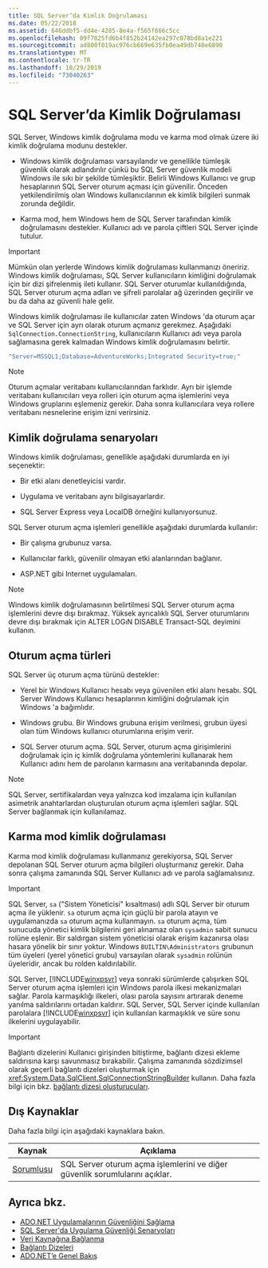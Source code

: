 ```yaml
---
title: SQL Server’da Kimlik Doğrulaması
ms.date: 05/22/2018
ms.assetid: 646ddbf5-dd4e-4285-8e4a-f565f666c5cc
ms.openlocfilehash: 09f7825fd6b4f852b24142ea297c078bd8a1e221
ms.sourcegitcommit: ad800f019ac976cb669e635fb0ea49db740e6890
ms.translationtype: MT
ms.contentlocale: tr-TR
ms.lasthandoff: 10/29/2019
ms.locfileid: "73040263"
---
```

# <a name="authentication-in-sql-server"></a>SQL Server’da Kimlik Doğrulaması
SQL Server, Windows kimlik doğrulama modu ve karma mod olmak üzere iki kimlik doğrulama modunu destekler.  
  
- Windows kimlik doğrulaması varsayılandır ve genellikle tümleşik güvenlik olarak adlandırılır çünkü bu SQL Server güvenlik modeli Windows ile sıkı bir şekilde tümleşiktir. Belirli Windows Kullanıcı ve grup hesaplarının SQL Server oturum açması için güvenilir. Önceden yetkilendirilmiş olan Windows kullanıcılarının ek kimlik bilgileri sunmak zorunda değildir.  
  
- Karma mod, hem Windows hem de SQL Server tarafından kimlik doğrulamasını destekler. Kullanıcı adı ve parola çiftleri SQL Server içinde tutulur.  
  
> [!IMPORTANT]
> Mümkün olan yerlerde Windows kimlik doğrulaması kullanmanızı öneririz. Windows kimlik doğrulaması, SQL Server kullanıcıların kimliğini doğrulamak için bir dizi şifrelenmiş ileti kullanır. SQL Server oturumlar kullanıldığında, SQL Server oturum açma adları ve şifreli parolalar ağ üzerinden geçirilir ve bu da daha az güvenli hale gelir.  
  
 Windows kimlik doğrulaması ile kullanıcılar zaten Windows 'da oturum açar ve SQL Server için ayrı olarak oturum açmanız gerekmez. Aşağıdaki `SqlConnection.ConnectionString`, kullanıcıların Kullanıcı adı veya parola sağlamasına gerek kalmadan Windows kimlik doğrulamasını belirtir.  
  
```csharp  
"Server=MSSQL1;Database=AdventureWorks;Integrated Security=true;"
```  
  
> [!NOTE]
> Oturum açmalar veritabanı kullanıcılarından farklıdır. Ayrı bir işlemde veritabanı kullanıcıları veya rolleri için oturum açma işlemlerini veya Windows gruplarını eşlemeniz gerekir. Daha sonra kullanıcılara veya rollere veritabanı nesnelerine erişim izni verirsiniz.  
  
## <a name="authentication-scenarios"></a>Kimlik doğrulama senaryoları  
 Windows kimlik doğrulaması, genellikle aşağıdaki durumlarda en iyi seçenektir:  
  
- Bir etki alanı denetleyicisi vardır.  
  
- Uygulama ve veritabanı aynı bilgisayarlardır.  
  
- SQL Server Express veya LocalDB örneğini kullanıyorsunuz.  
  
 SQL Server oturum açma işlemleri genellikle aşağıdaki durumlarda kullanılır:  
  
- Bir çalışma grubunuz varsa.  
  
- Kullanıcılar farklı, güvenilir olmayan etki alanlarından bağlanır.  
  
- ASP.NET gibi Internet uygulamaları.  
  
> [!NOTE]
> Windows kimlik doğrulamasının belirtilmesi SQL Server oturum açma işlemlerini devre dışı bırakmaz. Yüksek ayrıcalıklı SQL Server oturumlarını devre dışı bırakmak için ALTER LOGıN DISABLE Transact-SQL deyimini kullanın.  
  
## <a name="login-types"></a>Oturum açma türleri  
 SQL Server üç oturum açma türünü destekler:  
  
- Yerel bir Windows Kullanıcı hesabı veya güvenilen etki alanı hesabı. SQL Server Windows Kullanıcı hesaplarının kimliğini doğrulamak için Windows 'a bağımlıdır.  
  
- Windows grubu. Bir Windows grubuna erişim verilmesi, grubun üyesi olan tüm Windows kullanıcı oturumlarına erişim verir.  
  
- SQL Server oturum açma. SQL Server, oturum açma girişimlerini doğrulamak için iç kimlik doğrulama yöntemlerini kullanarak hem Kullanıcı adını hem de parolanın karmasını ana veritabanında depolar.  
  
> [!NOTE]
> SQL Server, sertifikalardan veya yalnızca kod imzalama için kullanılan asimetrik anahtarlardan oluşturulan oturum açma işlemleri sağlar. SQL Server bağlanmak için kullanılamaz.  
  
## <a name="mixed-mode-authentication"></a>Karma mod kimlik doğrulaması  
 Karma mod kimlik doğrulaması kullanmanız gerekiyorsa, SQL Server depolanan SQL Server oturum açma bilgileri oluşturmanız gerekir. Daha sonra çalışma zamanında SQL Server Kullanıcı adı ve parola sağlamalısınız.  
  
> [!IMPORTANT]
> SQL Server, `sa` ("Sistem Yöneticisi" kısaltması) adlı SQL Server bir oturum açma ile yüklenir. `sa` oturum açma için güçlü bir parola atayın ve uygulamanızda `sa` oturum açma kullanmayın. `sa` oturum açma, tüm sunucuda yönetici kimlik bilgilerini geri alınamaz olan `sysadmin` sabit sunucu rolüne eşlenir. Bir saldırgan sistem yöneticisi olarak erişim kazanırsa olası hasara yönelik bir sınır yoktur. Windows `BUILTIN\Administrators` grubunun tüm üyeleri (yerel yönetici grubu) varsayılan olarak `sysadmin` rolünün üyeleridir, ancak bu rolden kaldırılabilir.  
  
 SQL Server, [!INCLUDE[winxpsvr](../../../../../includes/winxpsvr-md.md)] veya sonraki sürümlerde çalışırken SQL Server oturum açma işlemleri için Windows parola ilkesi mekanizmaları sağlar. Parola karmaşıklığı ilkeleri, olası parola sayısını artırarak deneme yanılma saldırılarını ortadan kaldırır. SQL Server, SQL Server içinde kullanılan parolalara [!INCLUDE[winxpsvr](../../../../../includes/winxpsvr-md.md)] için kullanılan karmaşıklık ve süre sonu ilkelerini uygulayabilir.  
  
> [!IMPORTANT]
> Bağlantı dizelerini Kullanıcı girişinden bitiştirme, bağlantı dizesi ekleme saldırısına karşı savunmasız bırakabilir. Çalışma zamanında sözdizimsel olarak geçerli bağlantı dizeleri oluşturmak için <xref:System.Data.SqlClient.SqlConnectionStringBuilder> kullanın. Daha fazla bilgi için bkz. [bağlantı dizesi oluşturucuları](../connection-string-builders.md).  
  
## <a name="external-resources"></a>Dış Kaynaklar  
 Daha fazla bilgi için aşağıdaki kaynaklara bakın.  
  
|Kaynak|Açıklama|  
|--------------|-----------------|  
|[Sorumlusu](/sql/relational-databases/security/authentication-access/principals-database-engine)|SQL Server oturum açma işlemlerini ve diğer güvenlik sorumlularını açıklar.|  
  
## <a name="see-also"></a>Ayrıca bkz.

- [ADO.NET Uygulamalarının Güvenliğini Sağlama](../securing-ado-net-applications.md)
- [SQL Server'da Uygulama Güvenliği Senaryoları](application-security-scenarios-in-sql-server.md)
- [Veri Kaynağına Bağlanma](../connecting-to-a-data-source.md)
- [Bağlantı Dizeleri](../connection-strings.md)
- [ADO.NET’e Genel Bakış](../ado-net-overview.md)

